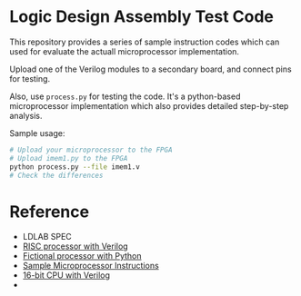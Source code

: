 # Logic Design Assembly Test Code

This repository provides a series of sample instruction codes which can used for evaluate the actuall microprocessor implementation.

Upload one of the Verilog modules to a secondary board, and connect pins for testing.

Also, use `process.py` for testing the code. It's a python-based microprocessor implementation which also provides detailed step-by-step analysis.

Sample usage:
```bash
# Upload your microprocessor to the FPGA
# Upload imem1.py to the FPGA
python process.py --file imem1.v
# Check the differences
```

# Reference
* LDLAB SPEC
* [RISC processor with Verilog](https://www.fpga4student.com/2017/04/verilog-code-for-16-bit-risc-processor.html)
* [Fictional processor with Python](https://github.com/tdjsnelling/tis-100-python)
* [Sample Microprocessor Instructions](https://raw.githubusercontent.com/skystar-p/logic-design-test-case/master/test2.test)
* [16-bit CPU with Verilog](https://github.com/vprabhu28/16-Bit-CPU-using-Verilog)
* 
